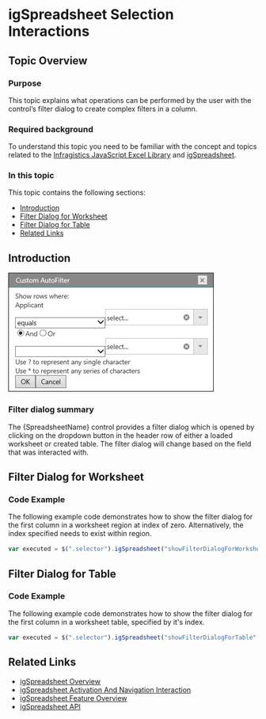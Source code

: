 ﻿<!--
|metadata|
{
    "fileName": "images/igspreadsheet-filter-dialog",
    "controlName": "igSpreadsheet",
    "tags": []
}
|metadata|
-->

# igSpreadsheet Selection Interactions

## Topic Overview
### Purpose
This topic explains what operations can be performed by the user with the control’s filter dialog to create complex filters in a column.

### Required background
To understand this topic you need to be familiar with the concept and topics related to the [Infragistics JavaScript Excel Library](javascript-excel-library.html) and [igSpreadsheet](igSpreadsheet_Feature_Overview.html).

### In this topic
This topic contains the following sections:

-   [Introduction](#introduction)
- 	[Filter Dialog for Worksheet](#worksheet_dialog)
- 	[Filter Dialog for Table](#table_dialog)
- 	[Related Links](#related_links)

## <a id="introduction"></a>Introduction

![](../images/igSpreadsheet_filter_dialog.png)

### Filter dialog summary

The {SpreadsheetName} control provides a filter dialog which is opened by clicking on the dropdown button in the header row of either a loaded worksheet or created table. The filter dialog will change based on the field that was interacted with.

## <a id="worksheet_dialog"></a>Filter Dialog for Worksheet

### Code Example
The following example code demonstrates how to show the filter dialog for the first column in a worksheet region at index of zero. Alternatively, the index specified needs to exist within region.

```js
var executed = $(".selector").igSpreadsheet("showFilterDialogForWorksheet", 0);
```
## <a id="table_dialog"></a>Filter Dialog for Table

### Code Example
The following example code demonstrates how to show the filter dialog for the first column in a worksheet table, specified by it's index.

```js
var executed = $(".selector").igSpreadsheet("showFilterDialogForTable", table.columns(0));

```

## <a id="related_links"></a>Related Links
-   [igSpreadsheet Overview](igSpreadsheet-Overview.html)
-   [igSpreadsheet Activation And Navigation Interaction](igspreadsheet-activation-and-navigation-interactions.html)
-   [igSpreadsheet Feature Overview](igSpreadsheet-Feature-Overview.html)
-   [igSpreadsheet API](%%jQueryApiUrl%%/ui.igspreadsheet)